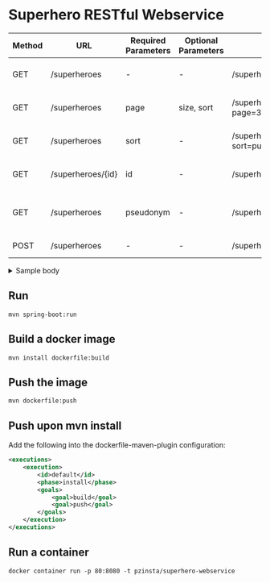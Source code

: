# Superhero RESTful Webservice

Method | URL | Required Parameters | Optional Parameters | Example | Description
--- | --- | --- | --- | --- | ---
GET | /superheroes | - | - | /superheroes | Get a list of all superheroes
GET | /superheroes | page | size, sort | /superheroes?page=3&size=10&sort=firstAppearance,desc | Get a paged list of superheroes
GET | /superheroes | sort | - | /superheroes?sort=publisher,desc&sort=pseudonym,asc | Get a sorted list of all superheroes
GET | /superheroes/{id} | id | - | /superheroes/1234 | Get a superhero by id
GET | /superheroes | pseudonym | - | /superheroes?pseudonym=Batman | Get a superhero by pseudonym
POST | /superheroes | - | - | /superheroes | Create a superhero 

<details>
<summary>Sample body</summary>

```json
{
  "name": "Clark Kent",
  "pseudonym": "Superman",
  "publisher": "DC Comics",
  "skills": [
    "Superhuman strength, speed, and durability",
    "Flight",
    "Heat vision",
    "Freezing breath",
    "X-ray vision",
    "Telescopic & microscopic vision"
  ],
  "allies": [
    "Supergirl",
    "Superboy",
    "Superdog",
    "Power Girl"
  ],
  "firstAppearance": "1938-04-18"
}
```

</details>

## Run

```
mvn spring-boot:run
```

## Build a docker image

```
mvn install dockerfile:build
```

## Push the image

```
mvn dockerfile:push
```

## Push upon mvn install
Add the following into the dockerfile-maven-plugin configuration:

```xml
<executions>
	<execution>
		<id>default</id>
		<phase>install</phase>
		<goals>
			<goal>build</goal>
			<goal>push</goal>
		</goals>
	</execution>
</executions>
```

## Run a container

```
docker container run -p 80:8080 -t pzinsta/superhero-webservice
```